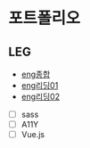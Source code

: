 # 포트폴리오

## LEG
- [eng종합](https://www.esolcourses.com/)
- [eng리딩01](https://www.conversationexchange.com/)
- [eng리딩02](http://www.manythings.org/)


- [ ] sass
- [ ] A11Y
- [ ] Vue.js
